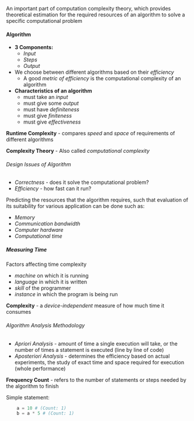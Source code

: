 An important part of computation complexity theory, which provides theoretical estimation for the required resources of an algorithm to solve a specific computational problem

#### Algorithm
- **3 Components:**
	- *Input*
	- *Steps*
	- *Output*
- We choose between different algorithms based on their *efficiency*
	- A good *metric of efficiency* is the computational complexity of an algorithm
- **Characteristics of an algorithm**
	- must take an *input*
	- must give some *output*
	- must have *definiteness*
	- must give *finiteness*
	- must give *effectiveness*

**Runtime Complexity** - compares *speed* and *space* of requirements of different algorithms

**Complexity Theory** - Also called *computational complexity*

###### Design Issues of Algorithm
- *Correctness* - does it solve the computational problem?
- *Efficiency* - how fast can it run?

Predicting the resources that the algorithm requires, such that evaluation of its suitability for various application can be done such as:
- *Memory*
- *Communication bandwidth*
- *Computer hardware*
- *Computational time*

##### Measuring Time
Factors affecting time complexity
- *machine* on which it is running
- *language* in which it is written
- *skill* of the programmer
- *instance* in which the program is being run

**Complexity** - a *device-independent* measure of how much time it consumes
###### Algorithm Analysis Methodology
- *Apriori Analysis* - amount of time a single execution will take, or the number of times a statement is executed (line by line of code)
- *Aposteriori Analysis* - determines the efficiency based on actual experiments, the study of exact time and space required for execution (whole performance)

**Frequency Count** - refers to the number of statements or steps needed by the algorithm to finish

Simple statement: 
``` python
	a = 10 # (Count: 1)
	b = a * 5 # (Count: 1)
```
